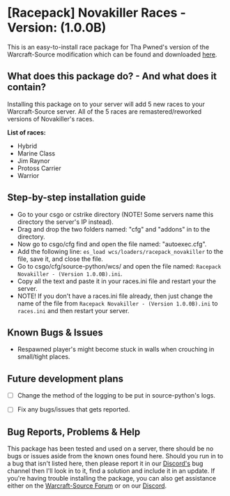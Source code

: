 # [Racepack] Novakiller Races - Version: (1.0.0B)
This is an easy-to-install race package for Tha Pwned's version of the Warcraft-Source modification which can be found and downloaded [here](https://github.com/ThaPwned/WCS).


## What does this package do? - And what does it contain?
Installing this package on to your server will add 5 new races to your Warcraft-Source server.
All of the 5 races are remastered/reworked versions of Novakiller's races.


**List of races:**
- Hybrid
- Marine Class
- Jim Raynor
- Protoss Carrier
- Warrior


## Step-by-step installation guide
- Go to your csgo or cstrike directory (NOTE! Some servers name this directory the server's IP instead).
- Drag and drop the two folders named: "cfg" and "addons" in to the directory.
- Now go to csgo/cfg find and open the file named: "autoexec.cfg".
- Add the following line: ```es_load wcs/loaders/racepack_novakiller``` to the file, save it, and close the file.
- Go to csgo/cfg/source-python/wcs/ and open the file named: ```Racepack Novakiller - (Version 1.0.0B).ini```.
- Copy all the text and paste it in your races.ini file and restart your the server.
- NOTE! If you don't have a races.ini file already, then just change the name of the file from ```Racepack Novakiller - (Version 1.0.0B).ini``` to ```races.ini``` and then restart your server.


## Known Bugs & Issues
- Respawned player's might become stuck in walls when crouching in small/tight places.


## Future development plans
- [ ] Change the method of the logging to be put in source-python's logs.
- [ ] Fix any bugs/issues that gets reported.


## Bug Reports, Problems & Help
This package has been tested and used on a server, there should be no bugs or issues aside from the known ones found here.
Should you run in to a bug that isn't listed here, then please report it in our [Discord's](https://discord.gg/2DnAXkF) bug channel then I'll look in to it, find a solution and include it in an update.
If you're having trouble installing the package, you can also get assistance either on the [Warcraft-Source Forum](http://warcraft-source.com/) or on our [Discord](https://discord.gg/2DnAXkF).
